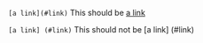 `[a link](#link)` This should be [a link](#link)

`[a link] (#link)` This should not be [a link] (#link)
